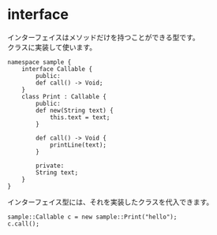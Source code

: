 # interface
インターフェイスはメソッドだけを持つことができる型です。  
クラスに実装して使います。
````
namespace sample {
	interface Callable {
		public:
		def call() -> Void;
	}
	class Print : Callable {
		public:
		def new(String text) {
			this.text = text;
		}

		def call() -> Void {
			printLine(text);
		}

		private:
		String text;
	}
}
````
インターフェイス型には、それを実装したクラスを代入できます。
````
sample::Callable c = new sample::Print("hello");
c.call();
````